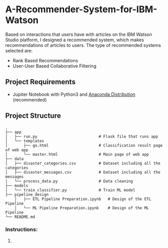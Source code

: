 # A-Recommender-System-for-IBM-Watson

Based on interactions that users have with articles on the IBM Watson Studio platform, I designed a recommended system, which makes recommendations of articles to users. The type of recommended systems selected are:

* Rank Based Recommendations
* User-User Based Collaborative Filtering

## Project Requirements

* Jupiter Notebook with Python3 and [Anaconda Distribution](https://www.anaconda.com/products/individual) (recommended)

## Project Structure

    .
    ├── app     
    │   ├── run.py                           # Flask file that runs app
    │   └── templates   
    │       ├── go.html                      # Classification result page of web app
    │       └── master.html                  # Main page of web app    
    ├── data                   
    │   ├── disaster_categories.csv          # Dataset including all the categories  
    │   ├── disaster_messages.csv            # Dataset including all the messages
    │   └── process_data.py                  # Data cleaning
    ├── models
    │   └── train_classifier.py              # Train ML model    
    ├── pipeline_design     
        │   ├── ETL Pipeline Preparation.ipynb   # Design of the ETL Pipeline
        │   └── ML Pipeline Preparation.ipynb    # Design of the ML Pipeline       
    └── README.md



### Instructions:
1. 
